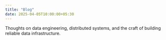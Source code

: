 ```yaml
---
title: "Blog"
date: 2025-04-05T10:00:00+05:30
---
```


Thoughts on data engineering, distributed systems, and the craft of building reliable data infrastructure.